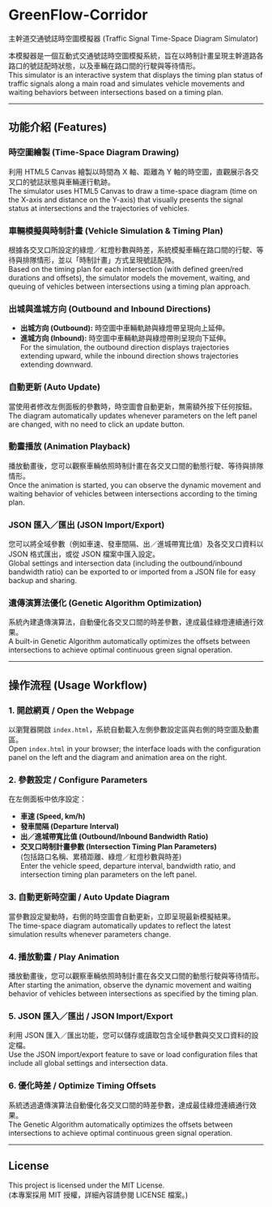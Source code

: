 # GreenFlow-Corridor
主幹道交通號誌時空圖模擬器 (Traffic Signal Time-Space Diagram Simulator)

本模擬器是一個互動式交通號誌時空圖模擬系統，旨在以時制計畫呈現主幹道路各路口的號誌配時狀態，以及車輛在路口間的行駛與等待情形。  
This simulator is an interactive system that displays the timing plan status of traffic signals along a main road and simulates vehicle movements and waiting behaviors between intersections based on a timing plan.

---

## 功能介紹 (Features)

### 時空圖繪製 (Time-Space Diagram Drawing)
利用 HTML5 Canvas 繪製以時間為 X 軸、距離為 Y 軸的時空圖，直觀展示各交叉口的號誌狀態與車輛運行軌跡。  
The simulator uses HTML5 Canvas to draw a time-space diagram (time on the X-axis and distance on the Y-axis) that visually presents the signal status at intersections and the trajectories of vehicles.

### 車輛模擬與時制計畫 (Vehicle Simulation & Timing Plan)
根據各交叉口所設定的綠燈／紅燈秒數與時差，系統模擬車輛在路口間的行駛、等待與排隊情形，並以「時制計畫」方式呈現號誌配時。  
Based on the timing plan for each intersection (with defined green/red durations and offsets), the simulator models the movement, waiting, and queuing of vehicles between intersections using a timing plan approach.

### 出城與進城方向 (Outbound and Inbound Directions)
- **出城方向 (Outbound):** 時空圖中車輛軌跡與綠燈帶呈現向上延伸。  
- **進城方向 (Inbound):** 時空圖中車輛軌跡與綠燈帶則呈現向下延伸。  
For the simulation, the outbound direction displays trajectories extending upward, while the inbound direction shows trajectories extending downward.

### 自動更新 (Auto Update)
當使用者修改左側面板的參數時，時空圖會自動更新，無需額外按下任何按鈕。  
The diagram automatically updates whenever parameters on the left panel are changed, with no need to click an update button.

### 動畫播放 (Animation Playback)
播放動畫後，您可以觀察車輛依照時制計畫在各交叉口間的動態行駛、等待與排隊情形。  
Once the animation is started, you can observe the dynamic movement and waiting behavior of vehicles between intersections according to the timing plan.

### JSON 匯入／匯出 (JSON Import/Export)
您可以將全域參數（例如車速、發車間隔、出／進城帶寬比值）及各交叉口資料以 JSON 格式匯出，或從 JSON 檔案中匯入設定。  
Global settings and intersection data (including the outbound/inbound bandwidth ratio) can be exported to or imported from a JSON file for easy backup and sharing.

### 遺傳演算法優化 (Genetic Algorithm Optimization)
系統內建遺傳演算法，自動優化各交叉口間的時差參數，達成最佳綠燈連續通行效果。  
A built-in Genetic Algorithm automatically optimizes the offsets between intersections to achieve optimal continuous green signal operation.

---

## 操作流程 (Usage Workflow)

### 1. 開啟網頁 / Open the Webpage  
以瀏覽器開啟 `index.html`，系統自動載入左側參數設定區與右側的時空圖及動畫區。  
Open `index.html` in your browser; the interface loads with the configuration panel on the left and the diagram and animation area on the right.

### 2. 參數設定 / Configure Parameters  
在左側面板中依序設定：  
- **車速 (Speed, km/h)**  
- **發車間隔 (Departure Interval)**  
- **出／進城帶寬比值 (Outbound/Inbound Bandwidth Ratio)**  
- **交叉口時制計畫參數 (Intersection Timing Plan Parameters)**  
  (包括路口名稱、累積距離、綠燈／紅燈秒數與時差)  
Enter the vehicle speed, departure interval, bandwidth ratio, and intersection timing plan parameters on the left panel.

### 3. 自動更新時空圖 / Auto Update Diagram  
當參數設定變動時，右側的時空圖會自動更新，立即呈現最新模擬結果。  
The time-space diagram automatically updates to reflect the latest simulation results whenever parameters change.

### 4. 播放動畫 / Play Animation  
播放動畫後，您可以觀察車輛依照時制計畫在各交叉口間的動態行駛與等待情形。  
After starting the animation, observe the dynamic movement and waiting behavior of vehicles between intersections as specified by the timing plan.

### 5. JSON 匯入／匯出 / JSON Import/Export  
利用 JSON 匯入／匯出功能，您可以儲存或讀取包含全域參數與交叉口資料的設定檔。  
Use the JSON import/export feature to save or load configuration files that include all global settings and intersection data.

### 6. 優化時差 / Optimize Timing Offsets  
系統透過遺傳演算法自動優化各交叉口間的時差參數，達成最佳綠燈連續通行效果。  
The Genetic Algorithm automatically optimizes the offsets between intersections to achieve optimal continuous green signal operation.

---

## License

This project is licensed under the MIT License.  
(本專案採用 MIT 授權，詳細內容請參閱 LICENSE 檔案。)
